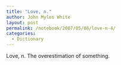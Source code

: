 ```yaml
---
title: "Love, n."
author: John Myles White
layout: post
permalink: /notebook/2007/05/08/love-n-4/
categories:
  - Dictionary
---
```


Love, n. The overestimation of something.

